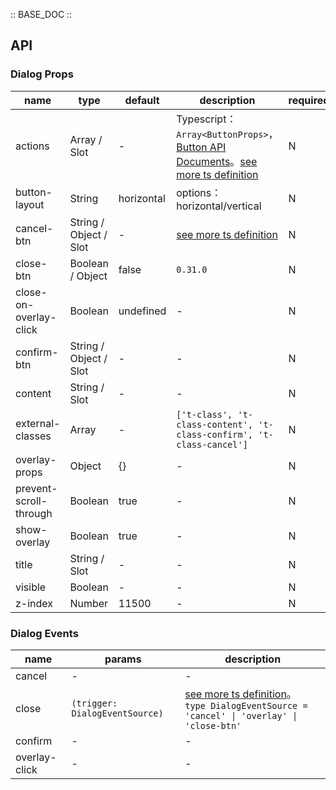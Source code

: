 :: BASE_DOC ::

## API
### Dialog Props

name | type | default | description | required
-- | -- | -- | -- | --
actions | Array / Slot | - | Typescript：`Array<ButtonProps>`，[Button API Documents](./button?tab=api)。[see more ts definition](https://github.com/Tencent/tdesign-miniprogram/tree/develop/src/dialog/type.ts) | N
button-layout | String | horizontal | options：horizontal/vertical | N
cancel-btn | String / Object / Slot | - | [see more ts definition](https://github.com/Tencent/tdesign-miniprogram/tree/develop/src/dialog/type.ts) | N
close-btn | Boolean / Object | false | `0.31.0` | N
close-on-overlay-click | Boolean | undefined | \- | N
confirm-btn | String / Object / Slot | - | \- | N
content | String / Slot | - | \- | N
external-classes | Array | - | `['t-class', 't-class-content', 't-class-confirm', 't-class-cancel']` | N
overlay-props | Object | {} | \- | N
prevent-scroll-through | Boolean | true | \- | N
show-overlay | Boolean | true | \- | N
title | String / Slot | - | \- | N
visible | Boolean | - | \- | N
z-index | Number | 11500 | \- | N

### Dialog Events

name | params | description
-- | -- | --
cancel | - | \-
close | `(trigger: DialogEventSource)` | [see more ts definition](https://github.com/Tencent/tdesign-miniprogram/tree/develop/src/dialog/type.ts)。<br/>`type DialogEventSource = 'cancel' \| 'overlay' \| 'close-btn'`<br/>
confirm | - | \-
overlay-click | - | \-
